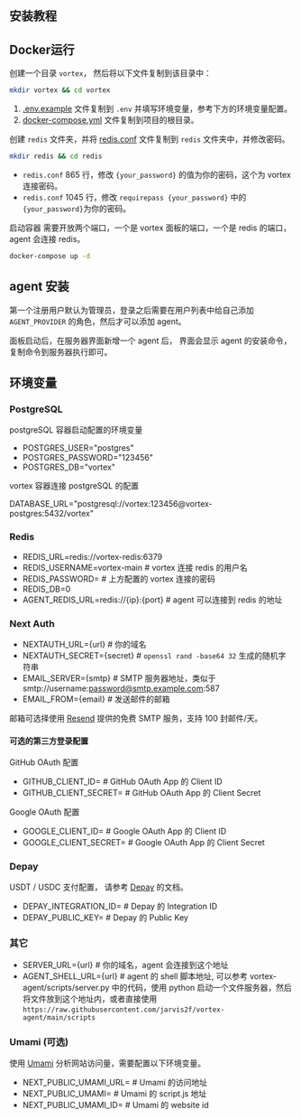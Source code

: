 ## 安装教程

## Docker运行

创建一个目录 `vortex`， 然后将以下文件复制到该目录中：

```bash
mkdir vortex && cd vortex
```

1. [.env.example](.env.example) 文件复制到 `.env` 并填写环境变量，参考下方的环境变量配置。
2. [docker-compose.yml](docker%2Fdocker-compose.yml) 文件复制到项目的根目录。

创建 `redis` 文件夹，并将 [redis.conf](docker%2Fredis.conf) 文件复制到 `redis` 文件夹中，并修改密码。

```bash
mkdir redis && cd redis
```

- `redis.conf` 865 行，修改 `{your_password}` 的值为你的密码，这个为 vortex 连接密码。
- `redis.conf` 1045 行，修改 `requirepass {your_password}` 中的`{your_password}`为你的密码。

启动容器
需要开放两个端口，一个是 vortex 面板的端口，一个是 redis 的端口，agent 会连接 redis。

```bash
docker-compose up -d
```

## agent 安装

第一个注册用户默认为管理员，登录之后需要在用户列表中给自己添加 `AGENT_PROVIDER` 的角色，然后才可以添加 agent。

面板启动后，在服务器界面新增一个 agent 后， 界面会显示 agent 的安装命令，复制命令到服务器执行即可。

## 环境变量

### PostgreSQL

postgreSQL 容器启动配置的环境变量

- POSTGRES_USER="postgres"
- POSTGRES_PASSWORD="123456"
- POSTGRES_DB="vortex"

vortex 容器连接 postgreSQL 的配置

DATABASE_URL="postgresql://vortex:123456@vortex-postgres:5432/vortex"

### Redis

- REDIS_URL=redis://vortex-redis:6379
- REDIS_USERNAME=vortex-main # vortex 连接 redis 的用户名
- REDIS_PASSWORD= # 上方配置的 vortex 连接的密码
- REDIS_DB=0
- AGENT_REDIS_URL=redis://{ip}:{port} # agent 可以连接到 redis 的地址

### Next Auth

- NEXTAUTH_URL={url} # 你的域名
- NEXTAUTH_SECRET={secret} # `openssl rand -base64 32` 生成的随机字符串
- EMAIL_SERVER={smtp} # SMTP 服务器地址，类似于smtp://username:password@smtp.example.com:587
- EMAIL_FROM={email} # 发送邮件的邮箱

邮箱可选择使用 [Resend](https://resend.com) 提供的免费 SMTP 服务，支持 100 封邮件/天。

#### 可选的第三方登录配置

GitHub OAuth 配置

- GITHUB_CLIENT_ID= # GitHub OAuth App 的 Client ID
- GITHUB_CLIENT_SECRET= # GitHub OAuth App 的 Client Secret

Google OAuth 配置

- GOOGLE_CLIENT_ID= # Google OAuth App 的 Client ID
- GOOGLE_CLIENT_SECRET= # Google OAuth App 的 Client Secret

### Depay

USDT / USDC 支付配置， 请参考 [Depay](https://depay.com) 的文档。

- DEPAY_INTEGRATION_ID= # Depay 的 Integration ID
- DEPAY_PUBLIC_KEY= # Depay 的 Public Key

### 其它

- SERVER_URL={url} # 你的域名，agent 会连接到这个地址
- AGENT_SHELL_URL={url} # agent 的 shell 脚本地址, 可以参考 vortex-agent/scripts/server.py 中的代码，使用 python 启动一个文件服务器，然后将文件放到这个地址内，或者直接使用 `https://raw.githubusercontent.com/jarvis2f/vortex-agent/main/scripts`

### Umami (可选)

使用 [Umami](https://umami.is) 分析网站访问量，需要配置以下环境变量。

- NEXT_PUBLIC_UMAMI_URL= # Umami 的访问地址
- NEXT_PUBLIC_UMAMI= # Umami 的 script.js 地址
- NEXT_PUBLIC_UMAMI_ID= # Umami 的 website id
